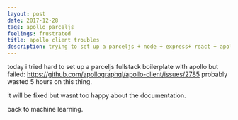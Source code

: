 ```yaml
---
layout: post
date: 2017-12-28
tags: apollo parceljs
feelings: frustrated
title: apollo client troubles
description: trying to set up a parceljs + node + express+ react + apollo + graphql boilerplate and failing
---
```


today i tried hard to set up a parceljs fullstack boilerplate with apollo but failed: <https://github.com/apollographql/apollo-client/issues/2785> probably wasted 5 hours on this thing.

it will be fixed but wasnt too happy about the documentation.

back to machine learning.
